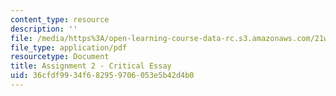 ```yaml
---
content_type: resource
description: ''
file: /media/https%3A/open-learning-course-data-rc.s3.amazonaws.com/21w-763j-transmedia-storytelling-modern-science-fiction-spring-2014/36cfdf9934f682959706053e5b42d4b0_MIT21W_763JS14_CrtcalEsay.pdf
file_type: application/pdf
resourcetype: Document
title: Assignment 2 - Critical Essay
uid: 36cfdf99-34f6-8295-9706-053e5b42d4b0
---
```

